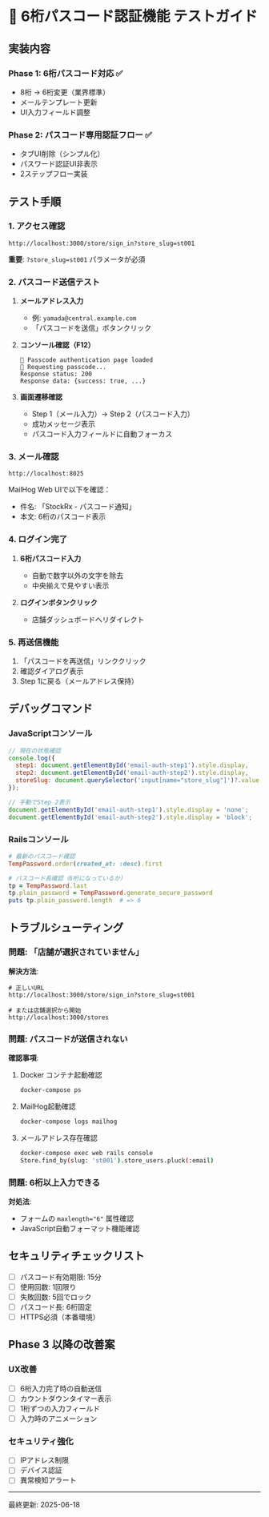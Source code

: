 # 🔐 6桁パスコード認証機能 テストガイド

## 実装内容

### Phase 1: 6桁パスコード対応 ✅
- 8桁 → 6桁変更（業界標準）
- メールテンプレート更新
- UI入力フィールド調整

### Phase 2: パスコード専用認証フロー ✅
- タブUI削除（シンプル化）
- パスワード認証UI非表示
- 2ステップフロー実装

## テスト手順

### 1. アクセス確認

```
http://localhost:3000/store/sign_in?store_slug=st001
```

**重要**: `?store_slug=st001` パラメータが必須

### 2. パスコード送信テスト

1. **メールアドレス入力**
   - 例: `yamada@central.example.com`
   - 「パスコードを送信」ボタンクリック

2. **コンソール確認（F12）**
   ```
   🔐 Passcode authentication page loaded
   📧 Requesting passcode...
   Response status: 200
   Response data: {success: true, ...}
   ```

3. **画面遷移確認**
   - Step 1（メール入力）→ Step 2（パスコード入力）
   - 成功メッセージ表示
   - パスコード入力フィールドに自動フォーカス

### 3. メール確認

```
http://localhost:8025
```

MailHog Web UIで以下を確認：
- 件名: 「StockRx - パスコード通知」
- 本文: 6桁のパスコード表示

### 4. ログイン完了

1. **6桁パスコード入力**
   - 自動で数字以外の文字を除去
   - 中央揃えで見やすい表示

2. **ログインボタンクリック**
   - 店舗ダッシュボードへリダイレクト

### 5. 再送信機能

1. 「パスコードを再送信」リンククリック
2. 確認ダイアログ表示
3. Step 1に戻る（メールアドレス保持）

## デバッグコマンド

### JavaScriptコンソール

```javascript
// 現在の状態確認
console.log({
  step1: document.getElementById('email-auth-step1').style.display,
  step2: document.getElementById('email-auth-step2').style.display,
  storeSlug: document.querySelector('input[name="store_slug"]')?.value
});

// 手動でStep 2表示
document.getElementById('email-auth-step1').style.display = 'none';
document.getElementById('email-auth-step2').style.display = 'block';
```

### Railsコンソール

```ruby
# 最新のパスコード確認
TempPassword.order(created_at: :desc).first

# パスコード長確認（6桁になっているか）
tp = TempPassword.last
tp.plain_password = TempPassword.generate_secure_password
puts tp.plain_password.length  # => 6
```

## トラブルシューティング

### 問題: 「店舗が選択されていません」

**解決方法**:
```
# 正しいURL
http://localhost:3000/store/sign_in?store_slug=st001

# または店舗選択から開始
http://localhost:3000/stores
```

### 問題: パスコードが送信されない

**確認事項**:
1. Docker コンテナ起動確認
   ```bash
   docker-compose ps
   ```

2. MailHog起動確認
   ```bash
   docker-compose logs mailhog
   ```

3. メールアドレス存在確認
   ```bash
   docker-compose exec web rails console
   Store.find_by(slug: 'st001').store_users.pluck(:email)
   ```

### 問題: 6桁以上入力できる

**対処法**:
- フォームの `maxlength="6"` 属性確認
- JavaScript自動フォーマット機能確認

## セキュリティチェックリスト

- [ ] パスコード有効期限: 15分
- [ ] 使用回数: 1回限り
- [ ] 失敗回数: 5回でロック
- [ ] パスコード長: 6桁固定
- [ ] HTTPS必須（本番環境）

## Phase 3 以降の改善案

### UX改善
- [ ] 6桁入力完了時の自動送信
- [ ] カウントダウンタイマー表示
- [ ] 1桁ずつの入力フィールド
- [ ] 入力時のアニメーション

### セキュリティ強化
- [ ] IPアドレス制限
- [ ] デバイス認証
- [ ] 異常検知アラート

---

最終更新: 2025-06-18